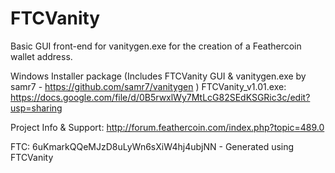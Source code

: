 FTCVanity
=========

Basic GUI front-end for vanitygen.exe for the creation of a Feathercoin wallet address.

Windows Installer package (Includes FTCVanity GUI & vanitygen.exe by samr7 - https://github.com/samr7/vanitygen )
FTCVanity_v1.01.exe:
https://docs.google.com/file/d/0B5rwxlWy7MtLcG82SEdKSGRic3c/edit?usp=sharing


Project Info & Support:
http://forum.feathercoin.com/index.php?topic=489.0


FTC: 6uKmarkQQeMJzD8uLyWn6sXiW4hj4ubjNN - Generated using FTCVanity


